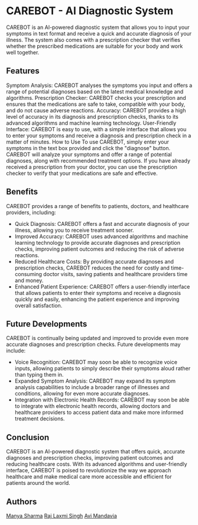 # CAREBOT - AI Diagnostic System
CAREBOT is an AI-powered diagnostic system that allows you to input your symptoms in text format and receive a quick and accurate diagnosis of your illness. The system also comes with a prescription checker that verifies whether the prescribed medications are suitable for your body and work well together.

## Features
Symptom Analysis: CAREBOT analyses the symptoms you input and offers a range of potential diagnoses based on the latest medical knowledge and algorithms.
Prescription Checker: CAREBOT checks your prescription and ensures that the medications are safe to take, compatible with your body, and do not cause adverse reactions.
Accuracy: CAREBOT provides a high level of accuracy in its diagnosis and prescription checks, thanks to its advanced algorithms and machine learning technology.
User-Friendly Interface: CAREBOT is easy to use, with a simple interface that allows you to enter your symptoms and receive a diagnosis and prescription check in a matter of minutes.
How to Use
To use CAREBOT, simply enter your symptoms in the text box provided and click the "diagnose" button. CAREBOT will analyze your symptoms and offer a range of potential diagnoses, along with recommended treatment options. If you have already received a prescription from your doctor, you can use the prescription checker to verify that your medications are safe and effective.

## Benefits
CAREBOT provides a range of benefits to patients, doctors, and healthcare providers, including:

* Quick Diagnosis: CAREBOT offers a fast and accurate diagnosis of your illness, allowing you to receive treatment sooner.
* Improved Accuracy: CAREBOT uses advanced algorithms and machine learning technology to provide accurate diagnoses and prescription checks, improving patient outcomes and reducing the risk of adverse reactions.
* Reduced Healthcare Costs: By providing accurate diagnoses and prescription checks, CAREBOT reduces the need for costly and time-consuming doctor visits, saving patients and healthcare providers time and money.
* Enhanced Patient Experience: CAREBOT offers a user-friendly interface that allows patients to enter their symptoms and receive a diagnosis quickly and easily, enhancing the patient experience and improving overall satisfaction.

## Future Developments
CAREBOT is continually being updated and improved to provide even more accurate diagnoses and prescription checks. Future developments may include:

* Voice Recognition: CAREBOT may soon be able to recognize voice inputs, allowing patients to simply describe their symptoms aloud rather than typing them in.
* Expanded Symptom Analysis: CAREBOT may expand its symptom analysis capabilities to include a broader range of illnesses and conditions, allowing for even more accurate diagnoses.
* Integration with Electronic Health Records: CAREBOT may soon be able to integrate with electronic health records, allowing doctors and healthcare providers to access patient data and make more informed treatment decisions.

## Conclusion
CAREBOT is an AI-powered diagnostic system that offers quick, accurate diagnoses and prescription checks, improving patient outcomes and reducing healthcare costs. With its advanced algorithms and user-friendly interface, CAREBOT is poised to revolutionize the way we approach healthcare and make medical care more accessible and efficient for patients around the world.

## Authors 
[Manya Sharma](https://github.com/manya706)
[Raj Laxmi Singh](https://github.com/Rajlaxmisingh)
[Avi Mandavia](https://github.com/avi-buckup)

